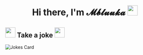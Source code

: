 <h1 align="center">Hi there, I'm 𝓜𝓫𝓵𝓾𝓾𝓴𝓪 
<img src="https://github.com/blackcater/blackcater/raw/main/images/Hi.gif" height="32"/>
</h1>

<h2>
<img src = "https://media.tenor.com/iZpjJNZTTUoAAAAi/doggo-spinning.gif" height = "32">
Take a joke 
<img src = "https://media.tenor.com/iZpjJNZTTUoAAAAi/doggo-spinning.gif" height = "32">
</h2>
<img src="https://readme-jokes.vercel.app/api" alt="Jokes Card" />
